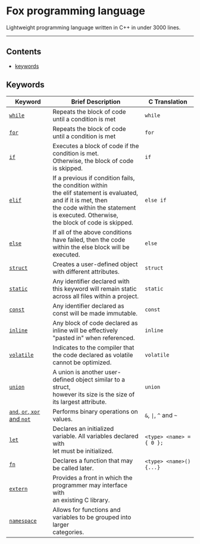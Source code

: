# Fox programming language

Lightweight programming language written in C++ in under 3000 lines.

---

## Contents
- [keywords](#keywords)

## Keywords

| Keyword                                           | Brief Description                                                                                                                                                                                           | C Translation            |
|---------------------------------------------------|-------------------------------------------------------------------------------------------------------------------------------------------------------------------------------------------------------------|--------------------------|
| [`while`](#while-keyword)                         | Repeats the block of code until a condition is met                                                                                                                                                          | `while`                  |
| [`for`](#for-keyword)                             | Repeats the block of code until a condition is met                                                                                                                                                          | `for`                    |
| [`if`](#if-keyword)                               | Executes a block of code if the condition is met.<br>Otherwise, the block of code is skipped.                                                                                                               | `if`                     |
| [`elif`](#elif-keyword)                           | If a previous if condition fails, the condition within<br>the elif statement is evaluated, and if it is met, then<br>the code within the statement is executed. Otherwise,<br>the block of code is skipped. | `else if`                |
| [`else`](#else-keyword)                           | If all of the above conditions have failed, then the code<br>within the else block will be executed.                                                                                                        | `else`                   |
| [`struct`](#struct-keyword)                       | Creates a user-defined object with different attributes.                                                                                                                                                    | `struct`                 |
| [`static`](#static-keyword)                       | Any identifier declared with this keyword will remain static<br>across all files within a project.                                                                                                          | `static`                 |
| [`const`](#const-keyword)                         | Any identifier declared as const will be made immutable.                                                                                                                                                    | `const`                  |
| [`inline`](#inline-keyword)                       | Any block of code declared as inline will be effectively<br>"pasted in" when referenced.                                                                                                                    | `inline`                 |
| [`volatile`](#volatile-keyword)                   | Indicates to the compiler that the code declared as volatile<br>cannot be optimized.                                                                                                                        | `volatile`               |
| [`union`](#union-keyword)                         | A union is another user-defined object similar to a struct,<br>however its size is the size of its largest attribute.                                                                                       | `union`                  |
| [`and`, `or`, `xor` and `not`](#binary-operators) | Performs binary operations on values.                                                                                                                                                                       | `&`, `\|`, `^` and `~`   |
| [`let`](#variable-declaration)                    | Declares an initialized variable. All variables declared with<br>let must be initialized.                                                                                                                   | `<type> <name> = { 0 };` |
| [`fn`](#function-declaration)                     | Declares a function that may be called later.                                                                                                                                                               | `<type> <name>() {...}`  |
| [`extern`](#interfacing-with-c)                   | Provides a front in which the programmer may interface with<br>an existing C library.                                                                                                                       |                          |
| [`namespace`](#namespaces)                        | Allows for functions and variables to be grouped into larger<br>categories.    
